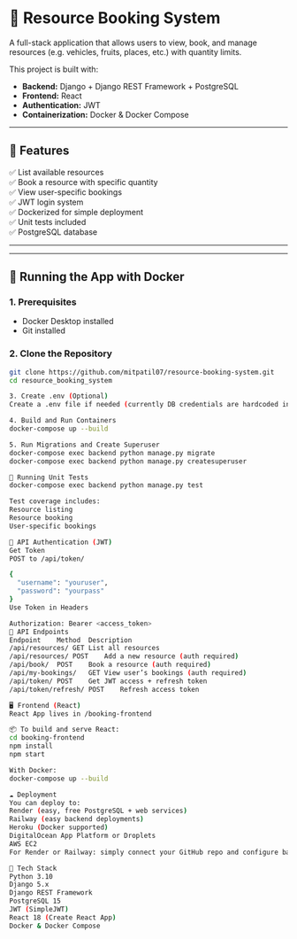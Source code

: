 # 🧾 Resource Booking System

A full-stack application that allows users to view, book, and manage resources (e.g. vehicles, fruits, places, etc.) with quantity limits.

This project is built with:
- **Backend:** Django + Django REST Framework + PostgreSQL
- **Frontend:** React
- **Authentication:** JWT
- **Containerization:** Docker & Docker Compose

---

## 📌 Features

✅ List available resources  
✅ Book a resource with specific quantity  
✅ View user-specific bookings  
✅ JWT login system  
✅ Dockerized for simple deployment  
✅ Unit tests included  
✅ PostgreSQL database

---
---

## 🚀 Running the App with Docker

### 1. Prerequisites
- Docker Desktop installed
- Git installed

### 2. Clone the Repository

```bash
git clone https://github.com/mitpatil07/resource-booking-system.git
cd resource_booking_system

3. Create .env (Optional)
Create a .env file if needed (currently DB credentials are hardcoded in settings.py).

4. Build and Run Containers
docker-compose up --build

5. Run Migrations and Create Superuser
docker-compose exec backend python manage.py migrate
docker-compose exec backend python manage.py createsuperuser

🧪 Running Unit Tests
docker-compose exec backend python manage.py test

Test coverage includes:
Resource listing
Resource booking
User-specific bookings

🔐 API Authentication (JWT)
Get Token
POST to /api/token/

{
  "username": "youruser",
  "password": "yourpass"
}
Use Token in Headers

Authorization: Bearer <access_token>
🧭 API Endpoints
Endpoint	Method	Description
/api/resources/	GET	List all resources
/api/resources/	POST	Add a new resource (auth required)
/api/book/	POST	Book a resource (auth required)
/api/my-bookings/	GET	View user’s bookings (auth required)
/api/token/	POST	Get JWT access + refresh token
/api/token/refresh/	POST	Refresh access token

🖥️ Frontend (React)
React App lives in /booking-frontend

📦 To build and serve React:
cd booking-frontend
npm install
npm start

With Docker:
docker-compose up --build

☁️ Deployment
You can deploy to:
Render (easy, free PostgreSQL + web services)
Railway (easy backend deployments)
Heroku (Docker supported)
DigitalOcean App Platform or Droplets
AWS EC2
For Render or Railway: simply connect your GitHub repo and configure backend + frontend as separate services.

📝 Tech Stack
Python 3.10
Django 5.x
Django REST Framework
PostgreSQL 15
JWT (SimpleJWT)
React 18 (Create React App)
Docker & Docker Compose

